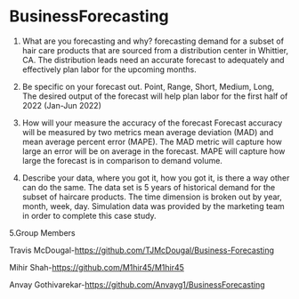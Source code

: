# BusinessForecasting

1. What are you forecasting and why?
forecasting demand for a subset of hair care products that are sourced from a distribution center in Whittier, CA. The distribution leads need an accurate forecast to adequately and effectively plan labor for the upcoming months.

2. Be specific on your forecast out. Point, Range, Short, Medium, Long,
The desired output of the forecast will help plan labor for the first half of 2022 (Jan-Jun 2022)

3. How will your measure the accuracy of the forecast
Forecast accuracy will be measured by two metrics mean average deviation (MAD) and mean average percent error (MAPE). The MAD metric will capture how large an error will be on average in the forecast. MAPE will capture how large the forecast is in comparison to demand volume. 

4. Describe your data, where you got it, how you got it, is there a way other can do the same.
The data set is 5 years of historical demand for the subset of haircare products. The time dimension is broken out by year, month, week, day. Simulation data was provided by the marketing team in order to complete this case study. 

5.Group Members

Travis McDougal-https://github.com/TJMcDougal/Business-Forecasting

Mihir Shah-https://github.com/M1hir45/M1hir45

Anvay Gothivarekar-https://github.com/Anvayg1/BusinessForecasting
